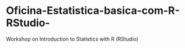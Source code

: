 # Oficina-Estatistica-basica-com-R-RStudio-
Workshop on Introduction to Statistics with R (RStudio)
